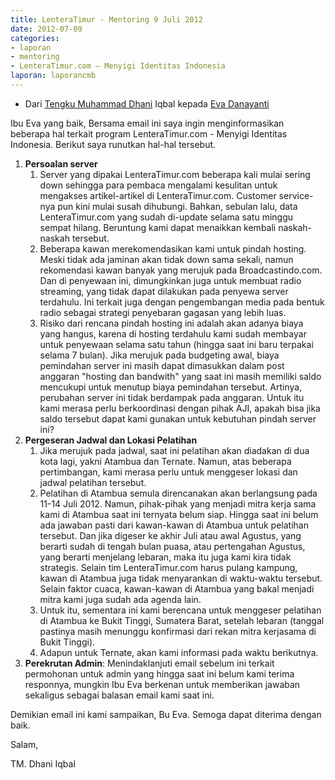 ```yaml
---
title: LenteraTimur - Mentoring 9 Juli 2012
date: 2012-07-09
categories:
- laporan
- mentoring
- LenteraTimur.com – Menyigi Identitas Indonesia
laporan: laporancmb
---
```


* Dari [Tengku Muhammad Dhani](http://wiki.ciptamedia.org/wiki/Tengku_Muhammad_Dhani_Iqbal) Iqbal kepada [Eva Danayanti](http://wiki.ciptamedia.org/wiki/Eva_Danayanti)

Ibu Eva yang baik, Bersama email ini saya ingin menginformasikan beberapa hal terkait program LenteraTimur.com - Menyigi Identitas Indonesia. Berikut saya runutkan hal-hal tersebut. 

1. **Persoalan server**
   1. Server yang dipakai LenteraTimur.com beberapa kali mulai sering down sehingga para pembaca mengalami kesulitan untuk mengakses artikel-artikel di LenteraTimur.com. Customer service-nya pun kini mulai susah dihubungi. Bahkan, sebulan lalu, data LenteraTimur.com yang sudah di-update selama satu minggu sempat hilang. Beruntung kami dapat menaikkan kembali naskah-naskah tersebut.
   2. Beberapa kawan merekomendasikan kami untuk pindah hosting. Meski tidak ada jaminan akan tidak down sama sekali, namun rekomendasi kawan banyak yang merujuk pada Broadcastindo.com. Dan di penyewaan ini, dimungkinkan juga untuk membuat radio streaming, yang tidak dapat dilakukan pada penyewa server terdahulu. Ini terkait juga dengan pengembangan media pada bentuk radio sebagai strategi penyebaran gagasan yang lebih luas.
   3. Risiko dari rencana pindah hosting ini adalah akan adanya biaya yang hangus, karena di hosting terdahulu kami sudah membayar untuk penyewaan selama satu tahun (hingga saat ini baru terpakai selama 7 bulan). Jika merujuk pada budgeting awal, biaya pemindahan server ini masih dapat dimasukkan dalam post anggaran "hosting dan bandwith" yang saat ini masih memiliki saldo mencukupi untuk menutup biaya pemindahan tersebut. Artinya, perubahan server ini tidak berdampak pada anggaran. Untuk itu kami merasa perlu berkoordinasi dengan pihak AJI, apakah bisa jika saldo tersebut dapat kami gunakan untuk kebutuhan pindah server ini?
2. **Pergeseran Jadwal dan Lokasi Pelatihan**
   1. Jika merujuk pada jadwal, saat ini pelatihan akan diadakan di dua kota lagi, yakni Atambua dan Ternate. Namun, atas beberapa pertimbangan, kami merasa perlu untuk menggeser lokasi dan jadwal pelatihan tersebut.
   2. Pelatihan di Atambua semula direncanakan akan berlangsung pada 11-14 Juli 2012. Namun, pihak-pihak yang menjadi mitra kerja sama kami di Atambua saat ini ternyata belum siap. Hingga saat ini belum ada jawaban pasti dari kawan-kawan di Atambua untuk pelatihan tersebut. Dan jika digeser ke akhir Juli atau awal Agustus, yang berarti sudah di tengah bulan puasa, atau pertengahan Agustus, yang berarti menjelang lebaran, maka itu juga kami kira tidak strategis. Selain tim LenteraTimur.com harus pulang kampung, kawan di Atambua juga tidak menyarankan di waktu-waktu tersebut. Selain faktor cuaca, kawan-kawan di Atambua yang bakal menjadi mitra kami juga sudah ada agenda lain.
   3. Untuk itu, sementara ini kami berencana untuk menggeser pelatihan di Atambua ke Bukit Tinggi, Sumatera Barat, setelah lebaran (tanggal pastinya masih menunggu konfirmasi dari rekan mitra kerjasama di Bukit Tinggi).
   4. Adapun untuk Ternate, akan kami informasi pada waktu berikutnya.
3. **Perekrutan Admin**: Menindaklanjuti email sebelum ini terkait permohonan untuk admin yang hingga saat ini belum kami terima responnya, mungkin Ibu Eva berkenan untuk memberikan jawaban sekaligus sebagai balasan email kami saat ini.   

Demikian email ini kami sampaikan, Bu Eva. Semoga dapat diterima dengan baik.

Salam,

TM. Dhani Iqbal 
